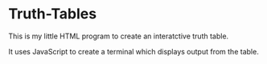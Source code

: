 # Truth-Tables
This is my little HTML program to
create an interatctive truth table.

It uses JavaScript to create a
terminal which displays output
from the table.
